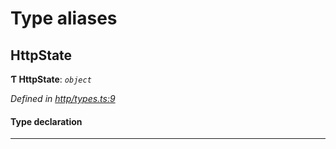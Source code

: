 

# Type aliases

<a id="httpstate"></a>

##  HttpState

**Ƭ HttpState**: *`object`*

*Defined in [http/types.ts:9](https://github.com/polkadot-js/api/blob/f2b4a80/packages/rpc-provider/src/http/types.ts#L9)*

#### Type declaration

___

